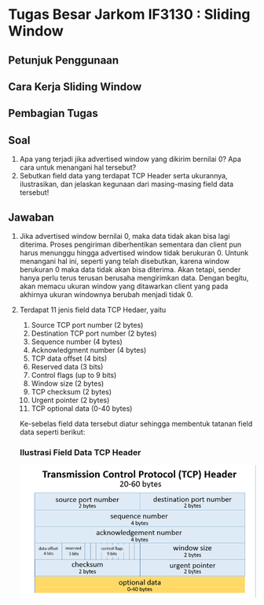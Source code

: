 # Tugas Besar Jarkom IF3130 : Sliding Window

## Petunjuk Penggunaan

## Cara Kerja Sliding Window

## Pembagian Tugas

## Soal 
1. Apa yang terjadi jika advertised window yang dikirim bernilai 0? Apa cara untuk menangani hal tersebut?
2. Sebutkan field data yang terdapat TCP Header serta ukurannya, ilustrasikan, dan jelaskan kegunaan dari masing-masing field data tersebut!

## Jawaban

1. Jika advertised window bernilai 0, maka data tidak akan bisa lagi diterima. Proses pengiriman diberhentikan sementara dan client pun harus menunggu hingga advertised window tidak berukuran 0. Untunk menangani hal ini, seperti yang telah disebutkan, karena window berukuran 0 maka data tidak akan bisa diterima. Akan tetapi, sender hanya perlu terus terusan berusaha mengirimkan data. Dengan begitu, akan memacu ukuran window yang ditawarkan client yang pada akhirnya ukuran windownya berubah menjadi tidak 0.

2. Terdapat 11 jenis field data TCP Hedaer, yaitu
    1. Source TCP port number (2 bytes)
    2. Destination TCP port number (2 bytes)
    3. Sequence number (4 bytes)
    4. Acknowledgment number (4 bytes)
    5. TCP data offset (4 bits)
    6. Reserved data (3 bits)
    7. Control flags (up to 9 bits)
    8. Window size (2 bytes)
    9. TCP checksum (2 bytes)
    10. Urgent pointer (2 bytes)
    11. TCP optional data (0-40 bytes)
    
    Ke-sebelas field data tersebut diatur sehingga membentuk tatanan field data seperti berikut:
    
    ### Ilustrasi Field Data TCP Header 
    ![](tcpheader.png)
      
